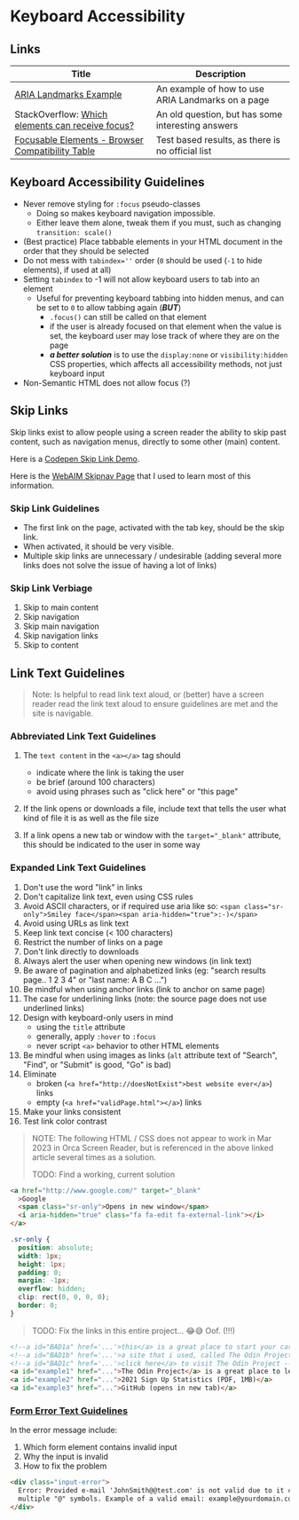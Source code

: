 # Keyboard Accessibility

## Links

| Title                                                                                                                                 | Description                                       |
| ------------------------------------------------------------------------------------------------------------------------------------- | ------------------------------------------------- |
| [ARIA Landmarks Example](https://www.w3.org/WAI/ARIA/apg/patterns/landmarks/examples/HTML5.html)                                      | An example of how to use ARIA Landmarks on a page |
| StackOverflow: [Which elements can receive focus?](https://stackoverflow.com/questions/1599660/which-html-elements-can-receive-focus) | An old question, but has some interesting answers |
| [Focusable Elements - Browser Compatibility Table](https://allyjs.io/data-tables/focusable.html)                                      | Test based results, as there is no official list  |

## Keyboard Accessibility Guidelines

- Never remove styling for `:focus` pseudo-classes
  - Doing so makes keyboard navigation impossible.
  - Either leave them alone, tweak them if you must, such as changing `transition: scale()`
- (Best practice) Place tabbable elements in your HTML document in the order that they should be selected
- Do not mess with `tabindex=''` order (`0` should be used (`-1` to hide elements), if used at all)
- Setting `tabindex` to -1 will not allow keyboard users to tab into an element
  - Useful for preventing keyboard tabbing into hidden menus, and can be set to `0` to allow tabbing again (**_BUT_**)
    - `.focus()` can still be called on that element
    - if the user is already focused on that element when the value is set, the keyboard user may lose track of where they are on the page
    - **_a better solution_** is to use the `display:none` or `visibility:hidden` CSS properties, which affects all accessibility methods, not just keyboard input
- Non-Semantic HTML does not allow focus (?)

## Skip Links

Skip links exist to allow people using a screen reader the ability to skip past content, such as navigation menus, directly to some other (main) content.

Here is a [Codepen Skip Link Demo](https://codepen.io/waynefuchs/full/gOdEJNG).

Here is the [WebAIM Skipnav Page](https://webaim.org/techniques/skipnav/) that I used to learn most of this information.

### Skip Link Guidelines

- The first link on the page, activated with the tab key, should be the skip link.
- When activated, it should be very visible.
- Multiple skip links are unnecessary / undesirable (adding several more links does not solve the issue of having a lot of links)

### Skip Link Verbiage

1. Skip to main content
2. Skip navigation
3. Skip main navigation
4. Skip navigation links
5. Skip to content

## Link Text Guidelines

> Note: Is helpful to read link text aloud, or (better) have a screen reader read the link text aloud to ensure guidelines are met and the site is navigable.

### Abbreviated Link Text Guidelines

1. The `text content` in the `<a></a>` tag should

   - indicate where the link is taking the user
   - be brief (around 100 characters)
   - avoid using phrases such as "click here" or "this page"

2. If the link opens or downloads a file, include text that tells the user what kind of file it is as well as the file size
3. If a link opens a new tab or window with the `target="_blank"` attribute, this should be indicated to the user in some way

### Expanded Link Text Guidelines

1. Don't use the word "link" in links
2. Don't capitalize link text, even using CSS rules
3. Avoid ASCII characters, or if required use aria like so: `<span class="sr-only">Smiley face</span><span aria-hidden="true">:-)</span>`
4. Avoid using URLs as link text
5. Keep link text concise (&lt; 100 characters)
6. Restrict the number of links on a page
7. Don't link directly to downloads
8. Always alert the user when opening new windows (in link text)
9. Be aware of pagination and alphabetized links (eg: "search results page.. 1 2 3 4" or "last name: A B C ...")
10. Be mindful when using anchor links (link to anchor on same page)
11. The case for underlining links (note: the source page does not use underlined links)
12. Design with keyboard-only users in mind
    - using the `title` attribute
    - generally, apply `:hover` to `:focus`
    - never script `<a>` behavior to other HTML elements
13. Be mindful when using images as links (`alt` attribute text of "Search", "Find", or "Submit" is good, "Go" is bad)
14. Eliminate
    - broken (`<a href="http://doesNotExist">best website ever</a>`) links
    - empty (`<a href="validPage.html"></a>`) links
15. Make your links consistent
16. Test link color contrast

> NOTE: The following HTML / CSS does not appear to work in Mar 2023 in Orca Screen Reader, but is referenced in the above linked article several times as a solution.
>
> TODO: Find a working, current solution

```html
<a href="http://www.google.com/" target="_blank"
  >Google
  <span class="sr-only">Opens in new window</span>
  <i aria-hidden="true" class="fa fa-edit fa-external-link"></i>
</a>
```

```css
.sr-only {
  position: absolute;
  width: 1px;
  height: 1px;
  padding: 0;
  margin: -1px;
  overflow: hidden;
  clip: rect(0, 0, 0, 0);
  border: 0;
}
```

> TODO: Fix the links in this entire project... 😂😅 Oof. (!!!)

```html
<!--a id="BAD1a" href='...'>this</a> is a great place to start your career in web development! -->
<!--a id="BAD1b" href='...'>a site that i used, called The Odin Project, is a great place to learn how to make websites and you might like to check it!</a> -->
<!--a id="BAD1c" href='...'>click here</a> to visit The Odin Project -->
<a id="example1" href="...">The Odin Project</a> is a great place to learn!
<a id="example2" href="...">2021 Sign Up Statistics (PDF, 1MB)</a>
<a id="example3" href="...">GitHub (opens in new tab)</a>
```

### [Form Error Text Guidelines](https://webaim.org/techniques/formvalidation/)

In the error message include:

1. Which form element contains invalid input
2. Why the input is invalid
3. How to fix the problem

```html
<div class="input-error">
  Error: Provided e-mail 'JohnSmith@@test.com' is not valid due to it containing
  multiple "@" symbols. Example of a valid email: example@yourdomain.com
</div>
```
